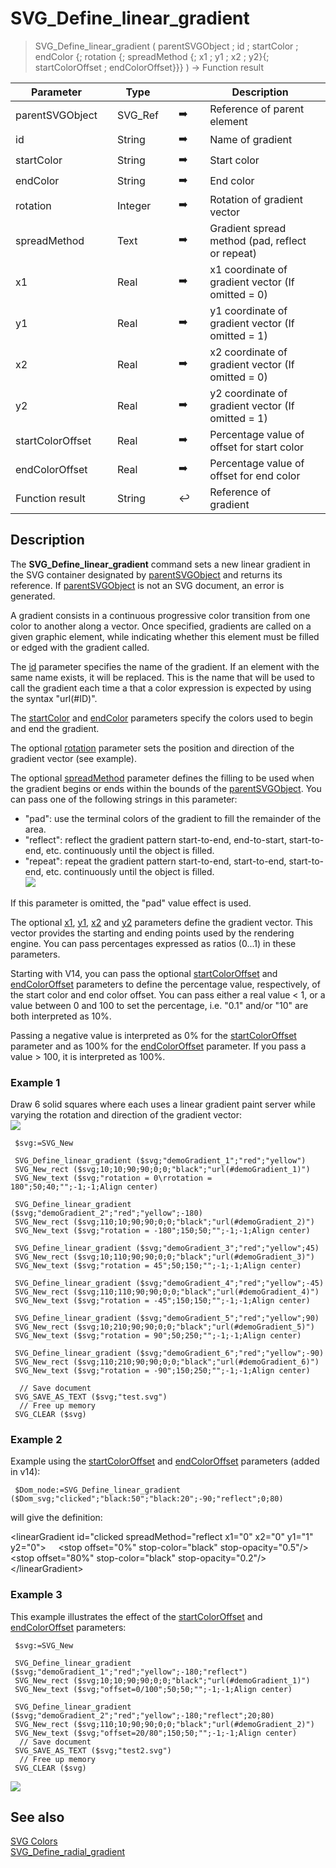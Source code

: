 <!-- objectID := SVG_Define_linear_gradient ( svgObject ; ID ; startColor ; stopColor ; rotation ; spreadMethod ; Param_7 ; … ; N )
 -> svgObject (Text)
 -> ID (Text)
 -> startColor (Text)
 -> stopColor (Text)
 -> rotation (Long Integer)
 -> spreadMethod (Text)
 -> Param_7 ; … ; N (Real)
 <- objectID (Text)-->
# SVG_Define_linear_gradient

> SVG_Define_linear_gradient ( parentSVGObject ; id ; startColor ; endColor {; rotation {; spreadMethod {; x1 ; y1 ; x2 ; y2}{; startColorOffset ; endColorOffset}}} ) -> Function result

| Parameter |     | Type |     |     |     | Description |     |
| --- | --- | --- | --- | --- | --- | --- | --- |
| parentSVGObject |     | SVG_Ref |     | ➡️ |     | Reference of parent element |     |
| id  |     | String |     | ➡️ |     | Name of gradient |     |
| startColor |     | String |     | ➡️ |     | Start color |     |
| endColor |     | String |     | ➡️ |     | End color |     |
| rotation |     | Integer |     | ➡️ |     | Rotation of gradient vector |     |
| spreadMethod |     | Text |     | ➡️ |     | Gradient spread method (pad, reflect or repeat) |     |
| x1  |     | Real |     | ➡️ |     | x1 coordinate of gradient vector (If omitted = 0) |     |
| y1  |     | Real |     | ➡️ |     | y1 coordinate of gradient vector (If omitted = 1) |     |
| x2  |     | Real |     | ➡️ |     | x2 coordinate of gradient vector (If omitted = 0) |     |
| y2  |     | Real |     | ➡️ |     | y2 coordinate of gradient vector (If omitted = 1) |     |
| startColorOffset |     | Real |     | ➡️ |     | Percentage value of offset for start color |     |
| endColorOffset |     | Real |     | ➡️ |     | Percentage value of offset for end color |     |
| Function result |     | String |     | ↩️ |     | Reference of gradient |     |

## Description

The **SVG_Define_linear_gradient** command sets a new linear gradient in the SVG container designated by [parentSVGObject](# "Reference of parent element") and returns its reference. If [parentSVGObject](# "Reference of parent element") is not an SVG document, an error is generated.

A gradient consists in a continuous progressive color transition from one color to another along a vector. Once specified, gradients are called on a given graphic element, while indicating whether this element must be filled or edged with the gradient called.

The [id](# "Name of gradient") parameter specifies the name of the gradient. If an element with the same name exists, it will be replaced. This is the name that will be used to call the gradient each time a that a color expression is expected by using the syntax "url(#ID)".

The [startColor](# "Start color") and [endColor](# "End color") parameters specify the colors used to begin and end the gradient.

The optional [rotation](# "Rotation of gradient vector") parameter sets the position and direction of the gradient vector (see example).

The optional [spreadMethod](# "Gradient spread method (pad, reflect or repeat)") parameter defines the filling to be used when the gradient begins or ends within the bounds of the [parentSVGObject](# "Reference of parent element"). You can pass one of the following strings in this parameter:

* "pad": use the terminal colors of the gradient to fill the remainder of the area.
* "reflect": reflect the gradient pattern start-to-end, end-to-start, start-to-end, etc. continuously until the object is filled.
* "repeat": repeat the gradient pattern start-to-end, start-to-end, start-to-end, etc. continuously until the object is filled.  
    ![](https://doc.4d.com/4Dv19/picture/927936/pict927936.fr.png)

If this parameter is omitted, the "pad" value effect is used.

The optional [x1](# "x1 coordinate of gradient vector (If omitted = 0)"), [y1](# "y1 coordinate of gradient vector (If omitted = 1)"), [x2](# "x2 coordinate of gradient vector (If omitted = 0)") and [y2](# "y2 coordinate of gradient vector (If omitted = 1)") parameters define the gradient vector. This vector provides the starting and ending points used by the rendering engine. You can pass percentages expressed as ratios (0...1) in these parameters.

Starting with V14, you can pass the optional [startColorOffset](# "Percentage value of offset for start color") and [endColorOffset](# "Percentage value of offset for end color") parameters to define the percentage value, respectively, of the start color and end color offset. You can pass either a real value < 1, or a value between 0 and 100 to set the percentage, i.e. "0.1" and/or "10" are both interpreted as 10%.

Passing a negative value is interpreted as 0% for the [startColorOffset](# "Percentage value of offset for start color") parameter and as 100% for the [endColorOffset](# "Percentage value of offset for end color") parameter. If you pass a value > 100, it is interpreted as 100%.

### Example 1  

Draw 6 solid squares where each uses a linear gradient paint server while varying the rotation and direction of the gradient vector:  
![](https://doc.4d.com/4Dv19/picture/195832/pict195832.en.png)

```4d
 $svg:=SVG_New   
   
 SVG_Define_linear_gradient ($svg;"demoGradient_1";"red";"yellow")  
 SVG_New_rect ($svg;10;10;90;90;0;0;"black";"url(#demoGradient_1)")  
 SVG_New_text ($svg;"rotation = 0\rrotation = 180";50;40;"";-1;-1;Align center)  
   
 SVG_Define_linear_gradient ($svg;"demoGradient_2";"red";"yellow";-180)  
 SVG_New_rect ($svg;110;10;90;90;0;0;"black";"url(#demoGradient_2)")  
 SVG_New_text ($svg;"rotation = -180";150;50;"";-1;-1;Align center)  
   
 SVG_Define_linear_gradient ($svg;"demoGradient_3";"red";"yellow";45)  
 SVG_New_rect ($svg;10;110;90;90;0;0;"black";"url(#demoGradient_3)")  
 SVG_New_text ($svg;"rotation = 45";50;150;"";-1;-1;Align center)  
   
 SVG_Define_linear_gradient ($svg;"demoGradient_4";"red";"yellow";-45)  
 SVG_New_rect ($svg;110;110;90;90;0;0;"black";"url(#demoGradient_4)")  
 SVG_New_text ($svg;"rotation = -45";150;150;"";-1;-1;Align center)  
   
 SVG_Define_linear_gradient ($svg;"demoGradient_5";"red";"yellow";90)  
 SVG_New_rect ($svg;10;210;90;90;0;0;"black";"url(#demoGradient_5)")  
 SVG_New_text ($svg;"rotation = 90";50;250;"";-1;-1;Align center)  
   
 SVG_Define_linear_gradient ($svg;"demoGradient_6";"red";"yellow";-90)  
 SVG_New_rect ($svg;110;210;90;90;0;0;"black";"url(#demoGradient_6)")  
 SVG_New_text ($svg;"rotation = -90";150;250;"";-1;-1;Align center)  
   
  // Save document  
 SVG_SAVE_AS_TEXT ($svg;"test.svg")  
  // Free up memory  
 SVG_CLEAR ($svg)
```

### Example 2  

Example using the [startColorOffset](# "Percentage value of offset for start color") and [endColorOffset](# "Percentage value of offset for end color") parameters (added in v14):

```4d
 $Dom_node:=SVG_Define_linear_gradient ($Dom_svg;"clicked";"black:50";"black:20";-90;"reflect";0;80)
```

will give the definition:

&lt;linearGradient id="clicked spreadMethod="reflect x1="0" x2="0" y1="1" y2="0"&gt;
    &lt;stop offset="0%" stop-color="black" stop-opacity="0.5"/&gt;
    &lt;stop offset="80%" stop-color="black" stop-opacity="0.2"/&gt;
&lt;/linearGradient&gt;

### Example 3  

This example illustrates the effect of the [startColorOffset](# "Percentage value of offset for start color") and [endColorOffset](# "Percentage value of offset for end color") parameters:

```4d
 $svg:=SVG_New   
   
 SVG_Define_linear_gradient ($svg;"demoGradient_1";"red";"yellow";-180;"reflect")  
 SVG_New_rect ($svg;10;10;90;90;0;0;"black";"url(#demoGradient_1)")  
 SVG_New_text ($svg;"offset=0/100";50;50;"";-1;-1;Align center)  
   
 SVG_Define_linear_gradient ($svg;"demoGradient_2";"red";"yellow";-180;"reflect";20;80)  
 SVG_New_rect ($svg;110;10;90;90;0;0;"black";"url(#demoGradient_2)")  
 SVG_New_text ($svg;"offset=20/80";150;50;"";-1;-1;Align center)  
  // Save document  
 SVG_SAVE_AS_TEXT ($svg;"test2.svg")  
  // Free up memory  
 SVG_CLEAR ($svg)
```

![](https://doc.4d.com/4Dv19/picture/1527612/pict1527612.fr.png)

## See also

[SVG Colors](../SVG%20Colors.md)  
[SVG_Define_radial_gradient](SVG_Define_radial_gradient.md)
